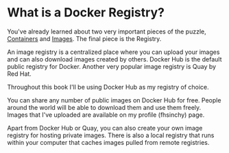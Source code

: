 # What is a Docker Registry?

You've already learned about two very important pieces of the puzzle,
[Containers](./container.md) and [Images](./image.md). The final piece is the
Registry.

An image registry is a centralized place where you can upload your images and
can also download images created by others. Docker Hub is the default public
registry for Docker. Another very popular image registry is Quay by Red Hat.

Throughout this book I'll be using Docker Hub as my registry of choice.

You can share any number of public images on Docker Hub for free. People around
the world will be able to download them and use them freely. Images that I've
uploaded are available on my profile (fhsinchy) page.

Apart from Docker Hub or Quay, you can also create your own image registry for
hosting private images. There is also a local registry that runs within your
computer that caches images pulled from remote registries.
